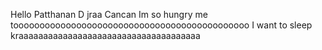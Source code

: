 Hello Patthanan
D jraa Cancan
Im so hungry 
me tooooooooooooooooooooooooooooooooooooooooooooo
I want to sleep kraaaaaaaaaaaaaaaaaaaaaaaaaaaaaaaaaaaaa